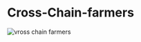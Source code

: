 # Cross-Chain-farmers

![vross chain farmers](https://user-images.githubusercontent.com/86709559/142406387-44d39c61-5249-463d-b7b7-b5a97976ce6f.png)
